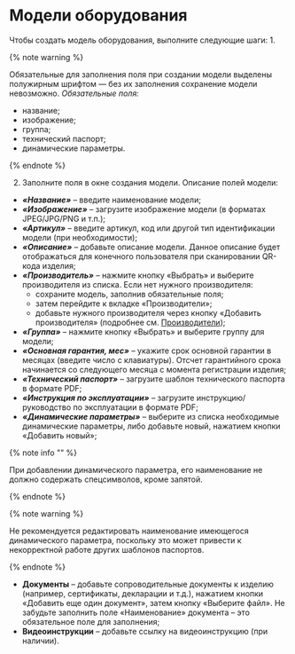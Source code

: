 # Модели оборудования
Чтобы создать модель оборудования, выполните следующие шаги:
1. 

{% note warning %}

 Обязательные для заполнения поля при создании модели выделены полужирным шрифтом — без их заполнения сохранение модели невозможно. 
 _Обязательные поля:_ 
 * название;
 * изображение;
 * группа;
 * технический паспорт;
 * динамические параметры.


{% endnote %}

2. Заполните поля в окне создания модели. 
Описание полей модели:
* **_«Название»_** – введите наименование модели;  
* **_«Изображение»_** – загрузите изображение модели (в форматах JPEG/JPG/PNG и т.п.);  
* **_«Артикул»_** – введите артикул, код или другой тип идентификации модели (при необходимости);  
* **_«Описание»_** – добавьте описание модели. Данное описание будет отображаться для конечного пользователя при сканировании QR-кода изделия;  
* **_«Производитель»_** – нажмите кнопку «Выбрать» и выберите производителя из списка. Если нет нужного производителя:
    * сохраните модель, заполнив обязательные поля;
    * затем перейдите к вкладке «Производители»;
    * добавьте нужного производителя через кнопку «Добавить производителя» (подробнее см. [Производители](manufacturers.md#anchor));
* **_«Группа»_** – нажмите кнопку «Выбрать» и выберите группу для модели;  
* **_«Основная гарантия, мес»_** – укажите срок основной гарантии в месяцах (введите число с клавиатуры). Отсчет гарантийного срока начинается со следующего месяца с момента регистрации изделия;  
* **_«Технический паспорт»_** – загрузите шаблон технического паспорта в формате PDF;  
* **_«Инструкция по эксплуатации»_** – загрузите инструкцию/руководство по эксплуатации в формате PDF;  
* **_«Динамические параметры»_** – выберите из списка необходимые динамические параметры, либо добавьте новый, нажатием кнопки «Добавить новый»;  

{% note info "" %}

При добавлении динамического параметра, его наименование не должно содержать спецсимволов, кроме запятой.

{% endnote %}

{% note warning %}

Не рекомендуется редактировать наименование имеющегося динамического параметра, поскольку это может привести к некорректной работе других шаблонов паспортов.

{% endnote %}

* **Документы** – добавьте сопроводительные документы к изделию (например, сертификаты, декларации и т.д.), нажатием кнопки «Добавить еще один документ», затем кнопку «Выберите файл». Не забудьте заполнить поле «Наименование» документа – это обязательное поле для заполнения;  
* **Видеоинструкции** – добавьте ссылку на видеоинструкцию (при наличии).